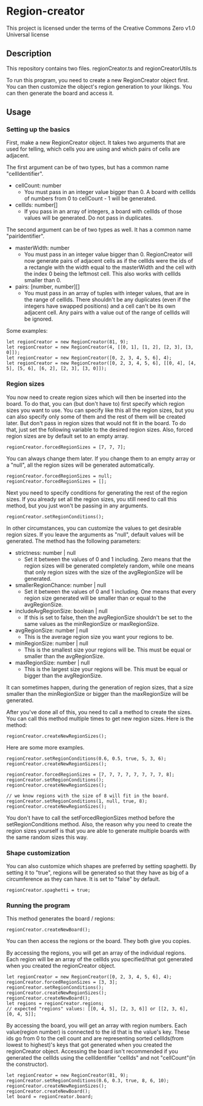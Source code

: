 # Region-creator

This project is licensed under the terms of the Creative Commons Zero v1.0 Universal license

## Description

This repository contains two files. regionCreator.ts and regionCreatorUtils.ts

To run this program, you need to create a new RegionCreator object first.
You can then customize the object's region generation to your likings.
You can then generate the board and access it.

## Usage

### Setting up the basics

First, make a new RegionCreator object. It takes two arguments that are used for telling,
which cells you are using and which pairs of cells are adjacent.

The first argument can be of two types, but has a common name "cellIdentifier".
* cellCount: number
  * You must pass in an integer value bigger than 0. A board with cellIds of numbers from
0 to cellCount - 1 will be generated.
* cellIds: number[]
  * If you pass in an array of integers, a board with cellIds of those values will be
generated. Do not pass in duplicates.

The second argument can be of two types as well. It has a common name "pairIdentifier".
* masterWidth: number
  * You must pass in an integer value bigger than 0. RegionCreator will now generate
pairs of adjacent cells as if the cellIds were the ids of a rectangle with the width
equal to the masterWidth and the cell with the index 0 being the leftmost cell. This
also works with cellIds smaller than 0.
* pairs: [number, number][]
  * You must pass in an array of tuples with integer values, that are in the range of
cellIds. There shouldn't be any duplicates (even if the integers have swapped positions)
and a cell can't be its own adjacent cell. Any pairs with a value out of the range of
cellIds will be ignored.

Some examples:

    let regionCreator = new RegionCreator(81, 9);
    let regionCreator = new RegionCreator(4, [[0, 1], [1, 2], [2, 3], [3, 0]]);
    let regionCreator = new RegionCreator([0, 2, 3, 4, 5, 6], 4);
    let regionCreator = new RegionCreator([0, 2, 3, 4, 5, 6], [[0, 4], [4, 5], [5, 6], [6, 2], [2, 3], [3, 0]]);

### Region sizes

You now need to create region sizes which will then be inserted into the board.
To do that, you can (but don't have to) first specify which region sizes you want to use.
You can specify like this all the region sizes, but you can also specify only
some of them and the rest of them will be created later. 
But don't pass in region sizes that would not fit in the board.
To do that, just set the following variable to the desired region sizes.
Also, forced region sizes are by default set to an empty array.

    regionCreator.forcedRegionSizes = [7, 7, 7];

You can always change them later. If you change them to an empty array or a "null",
all the region sizes will be generated automatically.

    regionCreator.forcedRegionSizes = null;
    regionCreator.forcedRegionSizes = [];

Next you need to specify conditions for generating the rest of the region sizes.
If you already set all the region sizes, you still need to call this method,
but you just won't be passing in any arguments.

    regionCreator.setRegionConditions();

In other circumstances, you can customize the values to get desirable region sizes.
If you leave the arguments as "null", default values will be generated.
The method has the following parameters:
* strictness: number | null
    * Set it between the values of 0 and 1 including. Zero means that the region
sizes will be generated completely random, while one means that only region sizes
with the size of the avgRegionSize will be generated.
* smallerRegionChance: number | null
    * Set it between the values of 0 and 1 including. One means that every region
size generated will be smaller than or equal to the avgRegionSize.
* includeAvgRegionSize: boolean | null
    * If this is set to false, then the avgRegionSize shouldn't be set to the same
values as the minRegionSize or maxRegionSize.
* avgRegionSize: number | null
    * This is the average region size you want your regions to be.
* minRegionSize: number | null
    * This is the smallest size your regions will be. This must be equal or smaller
than the avgRegionSize.
* maxRegionSize: number | null
    * This is the largest size your regions will be. This must be equal or bigger
than the avgRegionSize.

It can sometimes happen, during the generation of region sizes, that a size
smaller than the minRegionSize or bigger than the maxRegionSize will be generated.

After you've done all of this, you need to call a method to create the sizes.
You can call this method multiple times to get new region sizes. Here is the method:

    regionCreator.createNewRegionSizes();

Here are some more examples.

    regionCreator.setRegionConditions(0.6, 0.5, true, 5, 3, 6);
    regionCreator.createNewRegionSizes();

    regionCreator.forcedRegionSizes = [7, 7, 7, 7, 7, 7, 7, 7, 8];
    regionCreator.setRegionConditions();
    regionCreator.createNewRegionSizes();
    
    // we know regions with the size of 8 will fit in the board.
    regionCreator.setRegionConditions(1, null, true, 8);
    regionCreator.createNewRegionSizes();

You don't have to call the setForcedRegionSizes method before the setRegionConditions method.
Also, the reason why you need to create the region sizes yourself is that you are able to
generate multiple boards with the same random sizes this way.

### Shape customization

You can also customize which shapes are preferred by setting spaghetti.
By setting it to "true", regions will be generated so that they have as big of a circumference as they can have.
It is set to "false" by default.

    regionCreator.spaghetti = true;

### Running the program

This method generates the board / regions:

    regionCreator.createNewBoard();

You can then access the regions or the board. They both give you copies.

By accessing the regions, you will
get an array of the individual regions. Each region will be an array of the cellIds
you specified/that got generated when you created the regionCreator object.

    let regionCreator = new RegionCreator([0, 2, 3, 4, 5, 6], 4);
    regionCreator.forcedRegionSizes = [3, 3];
    regionCreator.setRegionConditions();
    regionCreator.createNewRegionSizes();
    regionCreator.createNewBoard();
    let regions = regionCreator.regions;
    // expected "regions" values: [[0, 4, 5], [2, 3, 6]] or [[2, 3, 6], [0, 4, 5]];


By accessing the board, you will get an array with region numbers. Each value(region number)
is connected to the id that is the value's key. These ids go from 0 to the cell count and
are representing sorted cellIds(from lowest to highest)'s keys that got generated when
you created the regionCreator object. Accessing the board isn't recommended if you
generated the cellIds using the cellIdentifier "cellIds" and not "cellCount"(in the
constructor).

    let regionCreator = new RegionCreator(81, 9);
    regionCreator.setRegionConditions(0.6, 0.3, true, 8, 6, 10);
    regionCreator.createNewRegionSizes();
    regionCreator.createNewBoard();
    let board = regionCreator.board;

